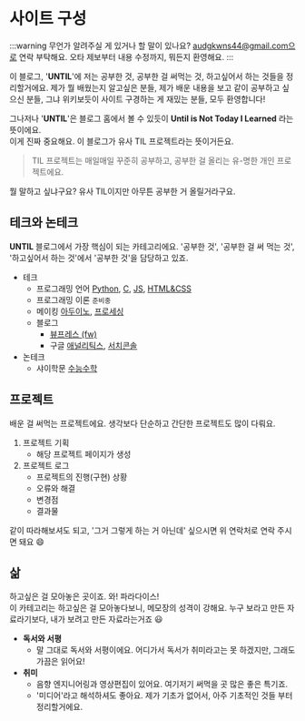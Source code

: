 # 사이트 구성

:::warning 무언가 알려주실 게 있거나 할 말이 있나요?
audgkwns44@gmail.com으로 연락 부탁해요. 오타 제보부터 내용 수정까지, 뭐든지 환영해요.
:::

이 블로그, '**UNTIL**'에 저는 공부한 것, 공부한 걸 써먹는 것, 하고싶어서 하는 것들을 정리할거에요. 제가 뭘 배웠는지 알고싶은 분들, 제가 배운 내용을 보고 같이 공부하고 싶으신 분들, 그냐 위키보듯이 사이트 구경하는 게 재밌는 분들, 모두 환영합니다!

그나저나 '**UNTIL**'은 블로그 홈에서 볼 수 있듯이 **Until is Not Today I Learned** 라는 뜻이에요.  
이게 진짜 중요해요. 이 블로그가 유사 TIL 프로젝트라는 뜻이거든요.

> TIL 프로젝트는 매일매일 꾸준히 공부하고, 공부한 걸 올리는 유-명한 개인 프로젝트에요.

뭘 말하고 싶냐구요? 유사 TIL이지만 아무튼 공부한 거 올릴거라구요.

## 테크와 논테크
**UNTIL** 블로그에서 가장 핵심이 되는 카테고리에요. '공부한 것', '공부한 걸 써 먹는 것', '하고싶어서 하는 것'에서 '공부한 것'을 담당하고 있죠.

- 테크
  - 프로그래밍 언어 [Python](../tech/pg/lang/python/), [C](../tech/pg/lang/c/), [JS](../tech/pg/lang/js/), [HTML&CSS](../tech/pg/lang/html_css/)
  - 프로그래밍 이론 `준비중`
  - 메이킹 [아두이노](../tech/making/arduino/), [프로세싱](../tech/making/processing/)
  - 블로그
    - [뷰프레스 (fw)](../tech/blog/vuepress/)
    - 구글 [애널리틱스](../tech/blog/google/analytics.html), [서치콘솔](../tech/blog/google/search_console.html)
- 논테크
  - 샤이학문 [수능수학](../non-tech-learning/csat/math/)

## 프로젝트

배운 걸 써먹는 프로젝트에요. 생각보다 단순하고 간단한 프로젝트도 많이 다뤄요.  
1. 프로젝트 기획
    - 해당 프로젝트 페이지가 생성
1. 프로젝트 로그
    - 프로젝트의 진행(구현) 상황
    - 오류와 해결
    - 변경점
    - 결과물

같이 따라해보셔도 되고, '그거 그렇게 하는 거 아닌데' 싶으시면 위 연락처로 연락 주시면 돼요 :smile:

## 삶

하고싶은 걸 모아놓은 곳이죠. 와! 파라다이스!  
이 카테고리는 하고싶은 걸 모아놓다보니, 메모장의 성격이 강해요. 누구 보라고 만든 자료라기보다, 내가 보려고 만든 자료라는거죠 :smiley:

- **독서와 서평**
  - 말 그대로 독서와 서평이에요. 어디가서 독서가 취미라고는 못 하겠지만, 그래도 가끔은 읽어요!
- **취미**
  - 음향 엔지니어링과 영상편집이 있어요. 여기저기 써먹을 곳 많은 좋은 특기죠.
  - '미디어'라고 해석하셔도 좋아요. 제가 기초가 없어서, 아주 기초적인 것들 부터 정리할거에요.
